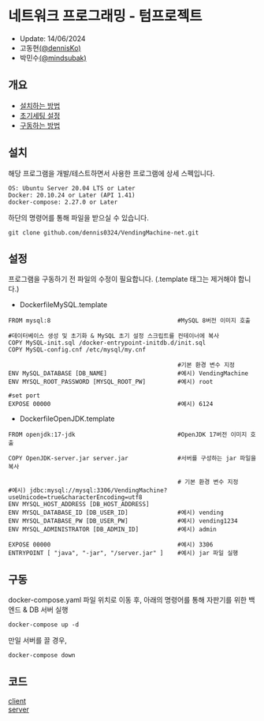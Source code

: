 # 네트워크 프로그래밍 - 텀프로젝트  
 - Update: 14/06/2024   
 - 고동현[(@dennisKo)](https://github.com/dennis0324)
 - 박민수[(@mindsubak)](https://github.com/minsubak)
 ## 개요   
 - [설치하는 방법](#설치)   
 - [초기세팅 설정](#설정)
 - [구동하는 방법](#구동)   

 ## 설치  
  
해당 프로그램을 개발/테스트하면서 사용한 프로그램에 상세 스펙입니다.
```
OS: Ubuntu Server 20.04 LTS or Later  
Docker: 20.10.24 or Later (API 1.41)  
docker-compose: 2.27.0 or Later  
```

하단의 명령어를 통해 파일을 받으실 수 있습니다.
```
git clone github.com/dennis0324/VendingMachine-net.git
```

 ## 설정

 프로그램을 구동하기 전 파일의 수정이 필요합니다. (.template 태그는 제거해야 합니다.)
 - DockerfileMySQL.template
```
FROM mysql:8                                    #MySQL 8버전 이미지 호출

#데이터베이스 생성 및 초기화 & MySQL 초기 설정 스크립트를 컨테이너에 복사
COPY MySQL-init.sql /docker-entrypoint-initdb.d/init.sql
COPY MySQL-config.cnf /etc/mysql/my.cnf

                                                #기본 환경 변수 지정
ENV MySQL_DATABASE [DB_NAME]                    #예시) VendingMachine
ENV MYSQL_ROOT_PASSWORD [MYSQL_ROOT_PW]         #예시) root

#set port
EXPOSE 00000                                    #예시) 6124  
```  
   
 - DockerfileOpenJDK.template
```
FROM openjdk:17-jdk                             #OpenJDK 17버전 이미지 호출

COPY OpenJDK-server.jar server.jar              #서버를 구성하는 jar 파일을 복사

                                                # 기본 환경 변수 지정
#예시) jdbc:mysql://mysql:3306/VendingMachine?useUnicode=true&characterEncoding=utf8
ENV MYSQL_HOST_ADDRESS [DB_HOST_ADDRESS]
ENV MYSQL_DATABASE_ID [DB_USER_ID]              #예시) vending
ENV MYSQL_DATABASE_PW [DB_USER_PW]              #예시) vending1234
ENV MYSQL_ADMINISTRATOR [DB_ADMIN_ID]           #예시) admin

EXPOSE 00000                                    #예시) 3306
ENTRYPOINT [ "java", "-jar", "/server.jar" ]    #예시) jar 파일 실행
```

 ## 구동
docker-compose.yaml 파일 위치로 이동 후, 아래의 명령어를 통해 자판기를 위한 백엔드 & DB 서버 실행
```
docker-compose up -d
```
만일 서버를 끌 경우,
```
docker-compose down
```
 ## 코드
   [client](https://github.com/dennis0324/VendingMachine-net/tree/client-electron-fix)  
   [server](https://github.com/dennis0324/VendingMachine-net/tree/server)
